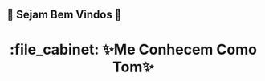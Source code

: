 ## :memo: Sejam Bem Vindos 👋

<title align="center"> /Heber9889 #: Mais Sobre Mim </title>




<h1 align="center">:file_cabinet:  ✨Me Conhecem Como Tom✨ </h1>


